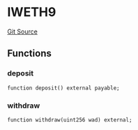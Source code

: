 # IWETH9
[Git Source](https://github.com/matter-labs/zksync-contracts/blob/c6e73735b89a4b474234f6471e326125c9069f15/contracts/l1-contracts/bridge/interfaces/IWETH9.sol)


## Functions
### deposit


```solidity
function deposit() external payable;
```

### withdraw


```solidity
function withdraw(uint256 wad) external;
```

